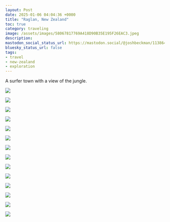 ```yaml
---
layout: Post
date: 2025-01-06 04:04:36 +0000
title: "Raglan, New Zealand"
toc: true
category: traveling
image: /assets/images/58067817769A418D90B35E195F26EAC3.jpeg
description: 
mastodon_social_status_url: https://mastodon.social/@joshbeckman/113864713110307720
bluesky_status_url: false
tags: 
- travel
- new-zealand
- exploration
---
```


A surfer town with a view of the jungle.

![](/assets/images/C581C56E92EE406189E269E37E35366C.jpeg)

![](/assets/images/A83348D66DBF4C25BA71B6D55F4865DB.jpeg)

![](/assets/images/6A0FF623F1434C80BC67C5873C12A990.jpeg)

![](/assets/images/93260410337F41769C8FC05719D393E0.jpeg)

![](/assets/images/1F9B66169CAB4D8F848AB8EB42A925A7.jpeg)

![](/assets/images/A2D661FD83B645DD90BD0D9957007B37.jpeg)

![](/assets/images/8AAFFBBFE1EF432D9F0A03BC38065E9E.jpeg)

![](/assets/images/58067817769A418D90B35E195F26EAC3.jpeg)

![](/assets/images/ED7907F0CCDF490BA2839482E804BE99.jpeg)

![](/assets/images/7BFAC76222104AEAA1AED63B06E2CEC7.jpeg)

![](/assets/images/C7CCE28B119241CC99CDFA7784C09B9D.jpeg)

![](/assets/images/E6206B16282D4881B4BFFFC6CBC0CF14.jpeg)

![](/assets/images/D37264E42EB64E2886ADE37B19408A99.jpeg)

![](/assets/images/81F22DC1D08F464ABD86E933DD7ED1EB.jpeg)

